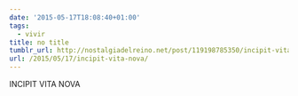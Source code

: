 ```yaml
---
date: '2015-05-17T18:08:40+01:00'
tags:
  - vivir
title: no title
tumblr_url: http://nostalgiadelreino.net/post/119198785350/incipit-vita-nova
url: /2015/05/17/incipit-vita-nova/
---
```


<p>INCIPIT VITA NOVA</p>